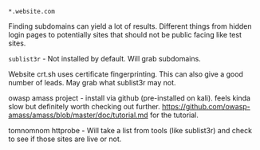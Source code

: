 `*.website.com`

Finding subdomains can yield a lot of results.  Different things from hidden login pages to potentially sites that should not be public facing like test sites.

`sublist3r` - Not installed by default.  Will grab subdomains.

Website crt.sh uses certificate fingerprinting.  This can also give a good number of leads.  May grab what sublist3r may not.

owasp amass project - install via github (pre-installed on kali).  feels kinda slow but definitely worth checking out further.  https://github.com/owasp-amass/amass/blob/master/doc/tutorial.md for the tutorial.

tomnomnom httprobe - Will take a list from tools (like sublist3r) and check to see if those sites are live or not.